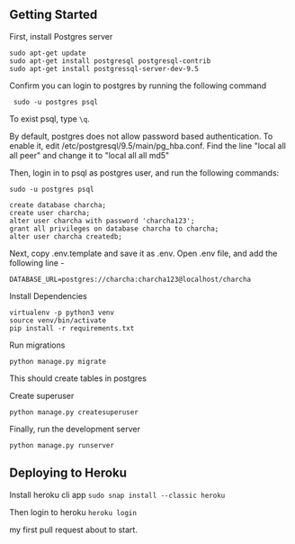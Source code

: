 ## Getting Started

First, install Postgres server

```
sudo apt-get update
sudo apt-get install postgresql postgresql-contrib
sudo apt-get install postgressql-server-dev-9.5
```

Confirm you can login to postgres by running the following command

``` sudo -u postgres psql```

To exist psql, type ```\q```.


By default, postgres does not allow password based authentication. To enable it,
edit /etc/postgresql/9.5/main/pg_hba.conf. Find the line "local all all peer" and change it to "local all all md5"


Then, login in to psql as postgres user, and run the following commands:

```
sudo -u postgres psql

create database charcha;
create user charcha;
alter user charcha with password 'charcha123';
grant all privileges on database charcha to charcha;
alter user charcha createdb;

```

Next, copy .env.template and save it as .env. Open .env file, and add the following line - 

```DATABASE_URL=postgres://charcha:charcha123@localhost/charcha```

Install Dependencies

```
virtualenv -p python3 venv
source venv/bin/activate
pip install -r requirements.txt
```

Run migrations
```
python manage.py migrate
```
This should create tables in postgres


Create superuser 
```
python manage.py createsuperuser 
```

Finally, run the development server 

```
python manage.py runserver
```

## Deploying to Heroku

Install heroku cli app
```sudo snap install --classic heroku```

Then login to heroku
```heroku login```

my first pull request about to start.


